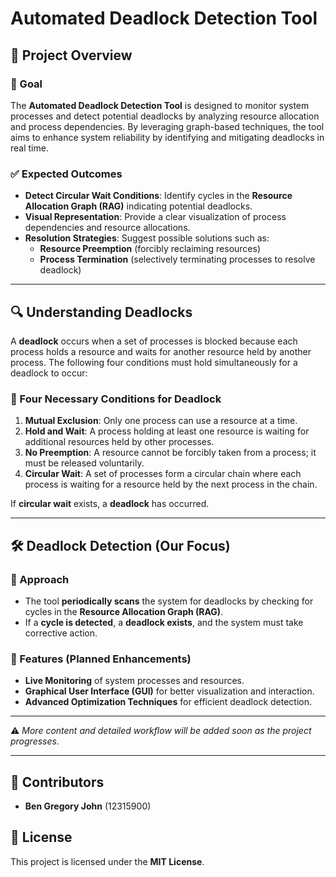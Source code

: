 # Automated Deadlock Detection Tool

## 📌 Project Overview

### 🎯 Goal
The **Automated Deadlock Detection Tool** is designed to monitor system processes and detect potential deadlocks by analyzing resource allocation and process dependencies. By leveraging graph-based techniques, the tool aims to enhance system reliability by identifying and mitigating deadlocks in real time.

### ✅ Expected Outcomes
- **Detect Circular Wait Conditions**: Identify cycles in the **Resource Allocation Graph (RAG)** indicating potential deadlocks.  
- **Visual Representation**: Provide a clear visualization of process dependencies and resource allocations.  
- **Resolution Strategies**: Suggest possible solutions such as:
  - **Resource Preemption** (forcibly reclaiming resources)
  - **Process Termination** (selectively terminating processes to resolve deadlock)  

---

## 🔍 Understanding Deadlocks  

A **deadlock** occurs when a set of processes is blocked because each process holds a resource and waits for another resource held by another process. The following four conditions must hold simultaneously for a deadlock to occur:  

### 📌 Four Necessary Conditions for Deadlock  
1. **Mutual Exclusion**: Only one process can use a resource at a time.  
2. **Hold and Wait**: A process holding at least one resource is waiting for additional resources held by other processes.  
3. **No Preemption**: A resource cannot be forcibly taken from a process; it must be released voluntarily.  
4. **Circular Wait**: A set of processes form a circular chain where each process is waiting for a resource held by the next process in the chain.  

If **circular wait** exists, a **deadlock** has occurred.  

---

## 🛠 Deadlock Detection (Our Focus)

### 🔄 Approach
- The tool **periodically scans** the system for deadlocks by checking for cycles in the **Resource Allocation Graph (RAG)**.  
- If a **cycle is detected**, a **deadlock exists**, and the system must take corrective action.  

### 🚀 Features (Planned Enhancements)
- **Live Monitoring** of system processes and resources.  
- **Graphical User Interface (GUI)** for better visualization and interaction.  
- **Advanced Optimization Techniques** for efficient deadlock detection.  

---

⚠️ *More content and detailed workflow will be added soon as the project progresses.*  

---

## 📌 Contributors
- **Ben Gregory John** (12315900)  

## 📜 License
This project is licensed under the **MIT License**.


